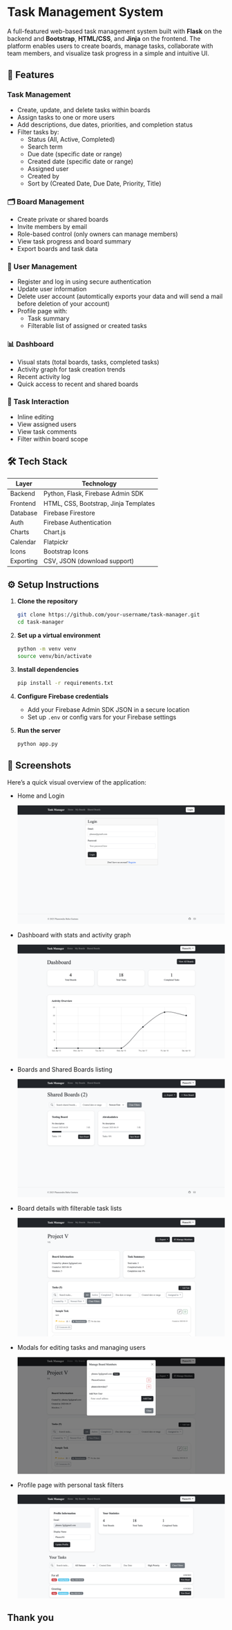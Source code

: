 # Task Management System

A full-featured web-based task management system built with **Flask** on the backend and **Bootstrap**, **HTML/CSS**, and **Jinja** on the frontend. The platform enables users to create boards, manage tasks, collaborate with team members, and visualize task progress in a simple and intuitive UI.

## 🚀 Features

### Task Management

-   Create, update, and delete tasks within boards
-   Assign tasks to one or more users
-   Add descriptions, due dates, priorities, and completion status
-   Filter tasks by:
    -   Status (All, Active, Completed)
    -   Search term
    -   Due date (specific date or range)
    -   Created date (specific date or range)
    -   Assigned user
    -   Created by
    -   Sort by (Created Date, Due Date, Priority, Title)

### 🗂 Board Management

-   Create private or shared boards
-   Invite members by email
-   Role-based control (only owners can manage members)
-   View task progress and board summary
-   Export boards and task data

### 👥 User Management

-   Register and log in using secure authentication
-   Update user information
-   Delete user account (automtically exports your data and will send a mail before deletion of your account)
-   Profile page with:
    -   Task summary
    -   Filterable list of assigned or created tasks

### 📊 Dashboard

-   Visual stats (total boards, tasks, completed tasks)
-   Activity graph for task creation trends
-   Recent activity log
-   Quick access to recent and shared boards

### 💬 Task Interaction

-   Inline editing
-   View assigned users
-   View task comments
-   Filter within board scope

## 🛠 Tech Stack

| Layer     | Technology                            |
| --------- | ------------------------------------- |
| Backend   | Python, Flask, Firebase Admin SDK     |
| Frontend  | HTML, CSS, Bootstrap, Jinja Templates |
| Database  | Firebase Firestore                    |
| Auth      | Firebase Authentication               |
| Charts    | Chart.js                              |
| Calendar  | Flatpickr                             |
| Icons     | Bootstrap Icons                       |
| Exporting | CSV, JSON (download support)          |

## ⚙️ Setup Instructions

1. **Clone the repository**

    ```bash
    git clone https://github.com/your-username/task-manager.git
    cd task-manager
    ```

2. **Set up a virtual environment**

    ```bash
    python -m venv venv
    source venv/bin/activate
    ```

3. **Install dependencies**

    ```bash
    pip install -r requirements.txt
    ```

4. **Configure Firebase credentials**

    - Add your Firebase Admin SDK JSON in a secure location
    - Set up `.env` or config vars for your Firebase settings

5. **Run the server**
    ```bash
    python app.py
    ```

## 📸 Screenshots

Here’s a quick visual overview of the application:

-   Home and Login

    ![Dashboard View](/static/Screenshot1.png)

-   Dashboard with stats and activity graph

    ![Dashboard View](/static/Screenshot2.png)

-   Boards and Shared Boards listing

    ![Dashboard View](/static/Screenshot4.png)

-   Board details with filterable task lists

    ![Dashboard View](/static/Screenshot3.png)

-   Modals for editing tasks and managing users

    ![Dashboard View](/static/Screenshot5.png)

-   Profile page with personal task filters

    ![Dashboard View](/static/Screenshot0.png)

## Thank you
